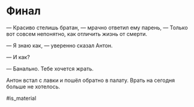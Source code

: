
# Финал

— Красиво стелишь братан, — мрачно ответил ему парень, — Только вот совсем непонятно, как отличить жизнь от смерти.

— Я знаю как, — уверенно сказал Антон.

— И как?

— Банально. Тебе хочется жрать.

Антон встал с лавки и пошёл обратно в палату. Врать на сегодня больше не хотелось.

#is_material